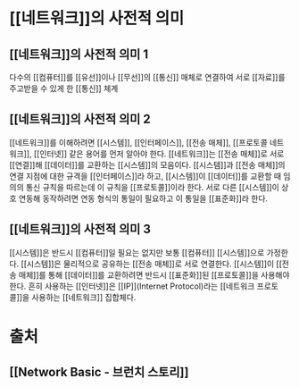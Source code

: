 # [[네트워크]]의 사전적 의미
## [[네트워크]]의 사전적 의미 1
다수의 [[컴퓨터]]를 [[유선]]이나 [[무선]]의 [[통신]] 매체로 연결하여 서로 [[자료]]를 주고받을 수 있게 한 [[통신]] 체계
## [[네트워크]]의 사전적 의미 2
[[네트워크]]를 이해하려면 [[시스템]], [[인터페이스]], [[전송 매체]], [[프로토콜 네트워크]], [[인터넷]] 같은 용어를 먼저 알아야 한다. [[네트워크]]는 [[전송 매체]]로 서로 [[연결]]해 [[데이터]]를 교환하는 [[시스템]]의 모음이다.
[[시스템]]과 [[전송 매체]]의 연결 지점에 대한 규격을 [[인터페이스]]라 하고, [[시스템]]이 [[데이터]]를 교환할 때 임의의 통신 규칙을 따르는데 이 규칙을 [[프로토콜]]이라 한다.
서로 다른 [[시스템]]이 상호 연동해 동작하려면 연동 형식의 통일이 필요하고 이 통일을 [[표준화]]라 한다.
## [[네트워크]]의 사전적 의미 3
[[시스템]]은 반드시 [[컴퓨터]]일 필요는 없지만 보통 [[컴퓨터]] [[시스템]]으로 가정한다.
[[시스템]]은 물리적으로 공유하는 [[전송 매체]]로 서로 연결한다.
[[시스템]]이 [[전송 매체]]를 통해 [[데이터]]를 교환하려면 반드시 [[표준화]]된 [[프로토콜]]을 사용해야 한다.
흔히 사용하는 [[인터넷]]은 [[IP]](Internet Protocol)라는 [[네트워크 프로토콜]]을 사용하는 [[네트워크]] 집합체다.
# 출처
## [[Network Basic - 브런치 스토리]]
